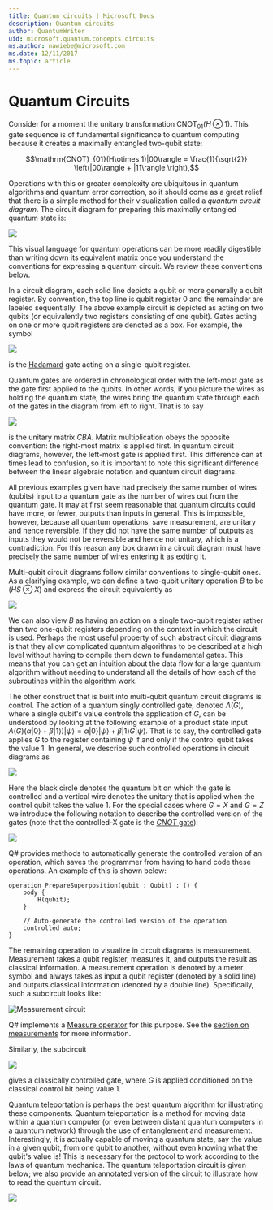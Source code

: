 ```yaml
---
title: Quantum circuits | Microsoft Docs
description: Quantum circuits
author: QuantumWriter
uid: microsoft.quantum.concepts.circuits
ms.author: nawiebe@microsoft.com
ms.date: 12/11/2017
ms.topic: article
---
```


# Quantum Circuits
Consider for a moment the unitary transformation $\text{ CNOT}_{01}(H\otimes 1)$.
This gate sequence is of fundamental significance to quantum computing because it creates a maximally entangled two-qubit state:

$$\mathrm{CNOT}_{01}(H\otimes 1)|00\rangle = \frac{1}{\sqrt{2}} \left(|00\rangle + |11\rangle \right),$$

Operations with this or greater complexity are ubiquitous in quantum algorithms and quantum error correction, so it should come as a great relief that there is a simple method for their visualization called a *quantum circuit diagram*.
The circuit diagram for preparing this maximally entangled quantum state is:

<!--- ![](.\media\1.svg) --->
<!-- Can't find a way to easily center this... probably an extension needed:  -->
![](~/media/Concepts1.png)

This visual language for quantum operations can be more readily digestible than writing down its equivalent matrix once you understand the conventions for expressing a quantum circuit.
We review these conventions below.

In a circuit diagram, each solid line depicts a qubit or more generally a qubit register.
By convention, the top line is qubit register $0$ and the remainder are labeled sequentially. The above example circuit is depicted as acting on two qubits (or equivalently two registers consisting of one qubit).
Gates acting on one or more qubit registers are denoted as a box.
For example, the symbol

<!--- ![](.\media\2.svg) --->
<!-- Can't find a way to easily center this... probably an extension needed:  -->
![](~/media/concepts_2.png)

is the [Hadamard](xref:microsoft.quantum.primitive.h) gate acting on a single-qubit register.

Quantum gates are ordered in chronological order with the left-most gate as the gate first applied to the qubits.
In other words, if you picture the wires as holding the quantum state, the wires bring the quantum state through each of the gates in the diagram from left to right.
That is to say 

<!--- ![](.\media\3.svg) --->
<!-- Can't find a way to easily center this... probably an extension needed:  -->
![](~/media/concepts_3.png)

is the unitary matrix $CBA$.
Matrix multiplication obeys the opposite convention: the right-most matrix is applied first. In quantum circuit diagrams, however, the left-most gate is applied first.
This difference can at times lead to confusion, so it is important to note this significant difference between the linear algebraic notation and quantum circuit diagrams.

All previous examples given have had precisely the same number of wires (qubits) input to a quantum gate as the number of wires out from the quantum gate.
It may at first seem reasonable that quantum circuits could have more, or fewer, outputs than inputs in general.
This is impossible, however, because all quantum operations, save measurement, are unitary and hence reversible.
If they did not have the same number of outputs as inputs they would not be reversible and hence not unitary, which is a contradiction.
For this reason any box drawn in a circuit diagram must have precisely the same number of wires entering it as exiting it.

Multi-qubit circuit diagrams follow similar conventions to single-qubit ones.
As a clarifying example, we can define a two-qubit unitary operation $B$ to be $(H S\otimes X)$ and express the circuit equivalently as

<!--- ![](.\media\4.svg) --->
<!-- Can't find a way to easily center this... probably an extension needed:  -->
![](~/media/concepts_4.png)

We can also view $B$ as having an action on a single two-qubit register rather than two one-qubit registers depending on the context in which the circuit is used. 
Perhaps the most useful property of such abstract circuit diagrams is that they allow complicated quantum algorithms to be described at a high level without having to compile them down to fundamental gates.
This means that you can get an intuition about the data flow for a large quantum algorithm without needing to understand all the details of how each of the subroutines within the algorithm work.

The other construct that is built into multi-qubit quantum circuit diagrams is control.
The action of a quantum singly controlled gate, denoted $\Lambda(G)$, where a single qubit's value controls the application of $G$, can be understood by looking at the following example of a product state input $\Lambda(G) (\alpha |0\rangle + \beta |1\rangle) |\psi\rangle = \alpha |0\rangle |\psi\rangle + \beta |1\rangle G|\psi \rangle$.
That is to say, the controlled gate applies $G$ to the register containing $\psi$ if and only if the control qubit takes the value $1$.
In general, we describe such controlled operations in circuit diagrams as

<!--- ![](.\media\5.svg) --->
<!-- Can't find a way to easily center this... probably an extension needed:  -->
![](~/media/concepts_5.png)

Here the black circle denotes the quantum bit on which the gate is controlled and a vertical wire denotes the unitary that is applied when the control qubit takes the value $1$.
For the special cases where $G=X$ and $G=Z$ we introduce the following notation to describe the controlled version of the gates (note that the controlled-X gate is the [$CNOT$ gate](xref:microsoft.quantum.primitive.cnot)):

<!--- ![](.\media\6.svg) --->
<!-- Can't find a way to easily center this... probably an extension needed:  -->
![](~/media/concepts_6.png)

Q# provides methods to automatically generate the controlled version of an operation, which saves the programmer from having to hand code these operations. An example of this is shown below:

```qsharp
operation PrepareSuperposition(qubit : Qubit) : () {
    body {
        H(qubit);
    }

    // Auto-generate the controlled version of the operation
    controlled auto;
}
```

The remaining operation to visualize in circuit diagrams is measurement.
Measurement takes a qubit register, measures it, and outputs the result as classical information.
A measurement operation is denoted by a meter symbol and always takes as input a qubit register (denoted by a solid line) and outputs classical information (denoted by a double line).
Specifically, such a subcircuit looks like:

<!--- ![](.\media\7.svg) ---->
<!-- Can't find a way to easily center this... probably an extension needed:  -->
![Measurement circuit](~/media/concepts_7.png)

Q# implements a [Measure operator](xref:microsoft.quantum.primitive.measure) for this purpose.
See the [section on measurements](xref:microsoft.quantum.libraries.standard.prelude#measurements) for more information.

Similarly, the subcircuit

<!--- ![](.\media\8.svg) --->
<!-- Can't find a way to easily center this... probably an extension needed:  -->
![](~/media/concepts_8.png)

gives a classically controlled gate, where $G$ is applied conditioned on the classical control bit being value $1$.

[Quantum teleportation](xref:microsoft.quantum.techniques.puttingittogether) is perhaps the best quantum algorithm for illustrating these components.
Quantum teleportation is a method for moving data within a quantum computer (or even between distant quantum computers in a quantum network) through the use of entanglement and measurement.
Interestingly, it is actually capable of moving a quantum state, say the value in a given qubit, from one qubit to another, without even knowing what the qubit's value is!
This is necessary for the protocol to work according to the laws of quantum mechanics.
The quantum teleportation circuit is given below; we also provide an annotated version of the circuit to illustrate how to read the quantum circuit.

<!--- ![](.\media\tp2.svg){ width=50% } --->
![](~/media/concepts_tp2.png)
